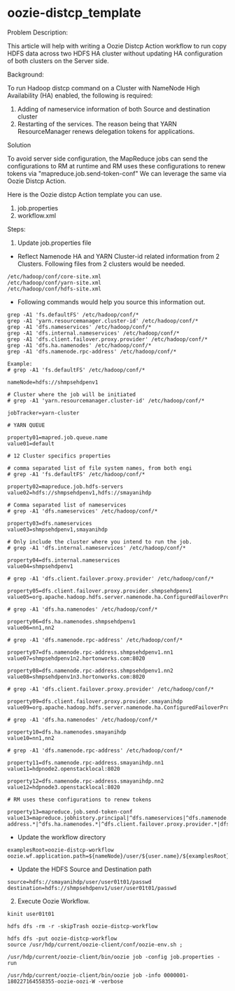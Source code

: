 # oozie-distcp_template

Problem Description:

This article will help with writing a Oozie Distcp Action workflow to run copy HDFS data across two HDFS HA cluster without updating HA configuration of both clusters on the Server side.

Background:

To run Hadoop distcp command on a Cluster with NameNode High Availability (HA) enabled, the following is required:
1. Adding of nameservice information of both Source and destination cluster
2. Restarting of the services.
The reason being that YARN ResourceManager renews delegation tokens for applications.

Solution

To avoid server side configuration, the MapReduce jobs can send the configurations to RM at runtime and RM uses these configurations to renew tokens via "mapreduce.job.send-token-conf"
We can leverage the same via Oozie Distcp Action. 

Here is the Oozie distcp Action template you can use. 
1. job.properties
2. workflow.xml

Steps:

1. Update job.properties file

* Reflect Namenode HA and YARN Cluster-id related information from 2 Clusters.
Following files from 2 clusters would be needed.

```
/etc/hadoop/conf/core-site.xml
/etc/hadoop/conf/yarn-site.xml
/etc/hadoop/conf/hdfs-site.xml
```

* Following commands would help you source this information out.

```
grep -A1 'fs.defaultFS' /etc/hadoop/conf/*
grep -A1 'yarn.resourcemanager.cluster-id' /etc/hadoop/conf/*
grep -A1 'dfs.nameservices' /etc/hadoop/conf/*
grep -A1 'dfs.internal.nameservices' /etc/hadoop/conf/*
grep -A1 'dfs.client.failover.proxy.provider' /etc/hadoop/conf/*
grep -A1 'dfs.ha.namenodes' /etc/hadoop/conf/*
grep -A1 'dfs.namenode.rpc-address' /etc/hadoop/conf/*
```

```
Example:
# grep -A1 'fs.defaultFS' /etc/hadoop/conf/*

nameNode=hdfs://shmpsehdpenv1

# Cluster where the job will be initiated
# grep -A1 'yarn.resourcemanager.cluster-id' /etc/hadoop/conf/*

jobTracker=yarn-cluster

# YARN QUEUE 

property01=mapred.job.queue.name
value01=default

# 12 Cluster specifics properties 

# comma separated list of file system names, from both engi
# grep -A1 'fs.defaultFS' /etc/hadoop/conf/*

property02=mapreduce.job.hdfs-servers
value02=hdfs://shmpsehdpenv1,hdfs://smayanihdp

# Comma separated list of nameservices
# grep -A1 'dfs.nameservices' /etc/hadoop/conf/*

property03=dfs.nameservices
value03=shmpsehdpenv1,smayanihdp

# Only include the cluster where you intend to run the job.
# grep -A1 'dfs.internal.nameservices' /etc/hadoop/conf/*

property04=dfs.internal.nameservices
value04=shmpsehdpenv1

# grep -A1 'dfs.client.failover.proxy.provider' /etc/hadoop/conf/*

property05=dfs.client.failover.proxy.provider.shmpsehdpenv1
value05=org.apache.hadoop.hdfs.server.namenode.ha.ConfiguredFailoverProxyProvider

# grep -A1 'dfs.ha.namenodes' /etc/hadoop/conf/*

property06=dfs.ha.namenodes.shmpsehdpenv1
value06=nn1,nn2

# grep -A1 'dfs.namenode.rpc-address' /etc/hadoop/conf/*

property07=dfs.namenode.rpc-address.shmpsehdpenv1.nn1
value07=shmpsehdpenv1n2.hortonworks.com:8020

property08=dfs.namenode.rpc-address.shmpsehdpenv1.nn2
value08=shmpsehdpenv1n3.hortonworks.com:8020

# grep -A1 'dfs.client.failover.proxy.provider' /etc/hadoop/conf/*

property09=dfs.client.failover.proxy.provider.smayanihdp
value09=org.apache.hadoop.hdfs.server.namenode.ha.ConfiguredFailoverProxyProvider

# grep -A1 'dfs.ha.namenodes' /etc/hadoop/conf/*

property10=dfs.ha.namenodes.smayanihdp
value10=nn1,nn2

# grep -A1 'dfs.namenode.rpc-address' /etc/hadoop/conf/*

property11=dfs.namenode.rpc-address.smayanihdp.nn1
value11=hdpnode2.openstacklocal:8020

property12=dfs.namenode.rpc-address.smayanihdp.nn2
value12=hdpnode3.openstacklocal:8020

# RM uses these configurations to renew tokens

property13=mapreduce.job.send-token-conf
value13=mapreduce.jobhistory.principal|^dfs.nameservices|^dfs.namenode.rpc-address.*|^dfs.ha.namenodes.*|^dfs.client.failover.proxy.provider.*|dfs.namenode.kerberos.principal
```

* Update the workflow directory

```
examplesRoot=oozie-distcp-workflow
oozie.wf.application.path=${nameNode}/user/${user.name}/${examplesRoot}/workflow.xml
```

* Update the HDFS Source and Destination path

```
source=hdfs://smayanihdp/user/user01t01/passwd
destination=hdfs://shmpsehdpenv1/user/user01t01/passwd
```

2. Execute Oozie Workflow.

```
kinit user01t01

hdfs dfs -rm -r -skipTrash oozie-distcp-workflow
 
hdfs dfs -put oozie-distcp-workflow
source /usr/hdp/current/oozie-client/conf/oozie-env.sh ; 

/usr/hdp/current/oozie-client/bin/oozie job -config job.properties -run

/usr/hdp/current/oozie-client/bin/oozie job -info 0000001-180227164558355-oozie-oozi-W -verbose
```

